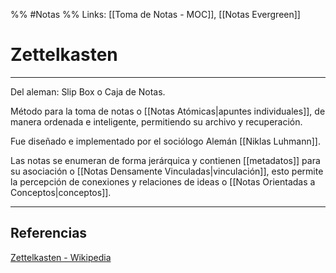 %% #Notas %%
Links: [[Toma de Notas - MOC]], [[Notas Evergreen]]

# Zettelkasten
---

Del aleman: Slip Box o Caja de Notas.

Método para la toma de notas o [[Notas Atómicas|apuntes individuales]], de manera ordenada e inteligente, permitiendo su archivo y recuperación.

Fue diseñado e implementado por el sociólogo Alemán [[Niklas Luhmann]].

Las notas se enumeran de forma jerárquica y contienen [[metadatos]] para su asociación o [[Notas Densamente Vinculadas|vinculación]], esto permite la percepción de conexiones y relaciones de ideas o [[Notas Orientadas a Conceptos|conceptos]].

---

## Referencias
[Zettelkasten - Wikipedia](https://es.wikipedia.org/wiki/Zettelkasten)